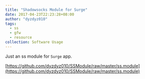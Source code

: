 ```yaml
---
title: "Shadowsocks Module for Surge"
date: 2017-04-23T22:23:28+08:00
author: "dyzdyz010"
tags:
  - ss
  - gfw
  - resource
collection: Software Usage
---
```


Just an ss module for `Surge` app.

[https://github.com/dyzdyz010/SSModule/raw/master/ss.module](https://github.com/dyzdyz010/SSModule/raw/master/ss.module)